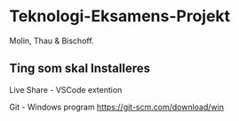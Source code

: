 # Teknologi-Eksamens-Projekt
Molin, Thau & Bischoff.
## Ting som skal Installeres
Live Share - VSCode extention

Git - Windows program https://git-scm.com/download/win